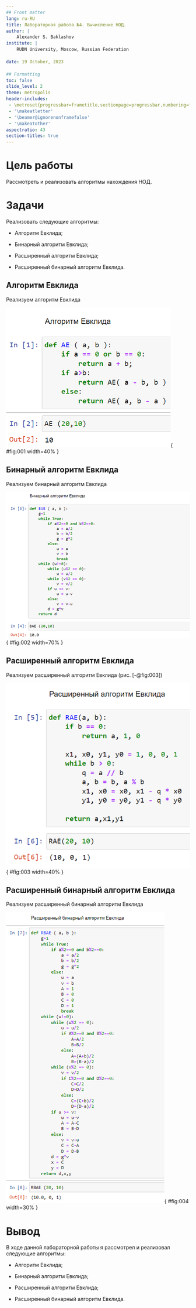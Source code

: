 ```yaml
---
## Front matter
lang: ru-RU
title: Лабораторная работа №4. Вычисление НОД.
author: |
	Alexander S. Baklashov
institute: |
	RUDN University, Moscow, Russian Federation

date: 19 October, 2023

## Formatting
toc: false
slide_level: 2
theme: metropolis
header-includes: 
 - \metroset{progressbar=frametitle,sectionpage=progressbar,numbering=fraction}
 - '\makeatletter'
 - '\beamer@ignorenonframefalse'
 - '\makeatother'
aspectratio: 43
section-titles: true
---
```


# Цель работы

Рассмотреть и реализовать алгоритмы нахождения НОД.

# Задачи

Реализовать следующие алгоритмы:

- Алгоритм Евклида;

- Бинарный алгоритм Евклида;

- Расширенный алгоритм Евклида;

- Расширенный бинарный алгоритм Евклида.

## Алгоритм Евклида

Реализуем алгоритм Евклида

![Алгоритм Евклида](image/1.png){ #fig:001 width=40% }

## Бинарный алгоритм Евклида

Реализуем бинарный алгоритм Евклида

![Бинарный алгоритм Евклида](image/2.png){ #fig:002 width=70% }

## Расширенный алгоритм Евклида

Реализуем расширенный алгоритм Евклида (рис. [-@fig:003])

![Расширенный алгоритм Евклида](image/3.png){ #fig:003 width=40% }

## Расширенный бинарный алгоритм Евклида

Реализуем расширенный бинарный алгоритм Евклида

![Расширенный бинарный алгоритм Евклида](image/4.png){ #fig:004 width=30% }

# Вывод

В ходе данной лабораторной работы я рассмотрел и реализовал следующие алгоритмы:

- Алгоритм Евклида;

- Бинарный алгоритм Евклида;

- Расширенный алгоритм Евклида;

- Расширенный бинарный алгоритм Евклида.